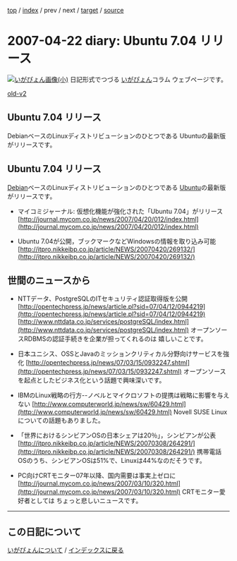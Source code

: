 [top](https://igapyon.github.io/diary/) 
 / [index](https://igapyon.github.io/diary/2007/index.html) 
 / prev 
 / next 
 / [target](https://igapyon.github.io/diary/2007/ig070422.html) 
 / [source](https://github.com/igapyon/diary/blob/gh-pages/2007/ig070422.html.src.md) 

2007-04-22 diary: Ubuntu 7.04 リリース
=====================================================================================================
[![いがぴょん画像(小)](https://igapyon.github.io/diary/images/iga200306s.jpg "いがぴょん")](https://igapyon.github.io/diary/memo/memoigapyon.html) 日記形式でつづる [いがぴょん](https://igapyon.github.io/diary/memo/memoigapyon.html)コラム ウェブページです。

[old-v2](ig070422-orig.html)

## Ubuntu 7.04 リリース

DebianベースのLinuxディストリビューションのひとつである Ubuntuの最新版がリリースです。


## Ubuntu 7.04 リリース

[Debian](http://www.igapyon.jp/igapyon/diary/keyword/debian.html)ベースのLinuxディストリビューションのひとつである [Ubuntu](http://www.igapyon.jp/igapyon/diary/keyword/ubuntu.html)の最新版がリリースです。

* マイコミジャーナル: 仮想化機能が強化された「Ubuntu 7.04」がリリース
  [http://journal.mycom.co.jp/news/2007/04/20/012/index.html](http://journal.mycom.co.jp/news/2007/04/20/012/index.html)
  
* Ubuntu 7.04が公開，ブックマークなどWindowsの情報を取り込み可能
  [http://itpro.nikkeibp.co.jp/article/NEWS/20070420/269132/](http://itpro.nikkeibp.co.jp/article/NEWS/20070420/269132/)

## 世間のニュースから

* NTTデータ、PostgreSQLのITセキュリティ認証取得版を公開 
  [http://opentechpress.jp/news/article.pl?sid=07/04/12/0944219](http://opentechpress.jp/news/article.pl?sid=07/04/12/0944219)
  [http://www.nttdata.co.jp/services/postgreSQL/index.html](http://www.nttdata.co.jp/services/postgreSQL/index.html)
  オープンソースRDBMSの認証手続きを企業が担ってくれるのは 嬉しいことです。
  
* 日本ユニシス、OSSとJavaのミッションクリティカル分野向けサービスを強化
  [http://opentechpress.jp/news/07/03/15/0932247.shtml](http://opentechpress.jp/news/07/03/15/0932247.shtml)
  オープンソースを起点としたビジネス化という話題で興味深いです。
  
* IBMのLinux戦略の行方--ノベルとマイクロソフトの提携は戦略に影響を与えない
  [http://www.computerworld.jp/news/sw/60429.html](http://www.computerworld.jp/news/sw/60429.html)
  Novell SUSE Linuxについての話題もありました。
  
* 「世界におけるシンビアンOSの日本シェアは20％」，シンビアンが公表
  [http://itpro.nikkeibp.co.jp/article/NEWS/20070308/264291/](http://itpro.nikkeibp.co.jp/article/NEWS/20070308/264291/)
  携帯電話OSのうち、シンビアンOSは51%で、Linuxは44%なのだそうです。
  
* PC向けCRTモニター07年以降、国内需要は事実上ゼロに
  [http://journal.mycom.co.jp/news/2007/03/10/320.html](http://journal.mycom.co.jp/news/2007/03/10/320.html)
  CRTモニター愛好者としては ちょっと悲しいニュースです。


----------------------------------------------------------------------------------------------------

## この日記について
[いがぴょんについて](https://igapyon.github.io/diary/memo/memoigapyon.html) / [インデックスに戻る](https://igapyon.github.io/diary/idxall.html)

